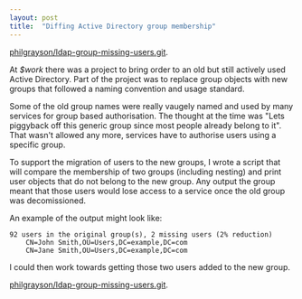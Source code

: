 ```yaml
---
layout: post
title:  "Diffing Active Directory group membership"
---
```


[philgrayson/ldap-group-missing-users.git](https://github.com/PhilGrayson/ldap-group-missing-users).

At *$work* there was a project to bring order to an old but still actively used
Active Directory. Part of the project was to replace group objects with new
groups that followed a naming convention and usage standard.

Some of the old group names were really vaugely named and used by many services
for group based authorisation. The thought at the time was "Lets piggyback off
this generic group since most people already belong to it". That wasn't allowed
any more, services have to authorise users using a specific group.

To support the migration of users to the new groups, I wrote a script that will
compare the membership of two groups (including nesting) and print user objects
that do not belong to the new group. Any output the group meant that those users
would lose access to a service once the old group was decomissioned.

An example of the output might look like:
```
92 users in the original group(s), 2 missing users (2% reduction)
    CN=John Smith,OU=Users,DC=example,DC=com
    CN=Jane Smith,OU=Users,DC=example,DC=com
```
I could then work towards getting those two users added to the new group.

[philgrayson/ldap-group-missing-users.git](https://github.com/PhilGrayson/ldap-group-missing-users).
